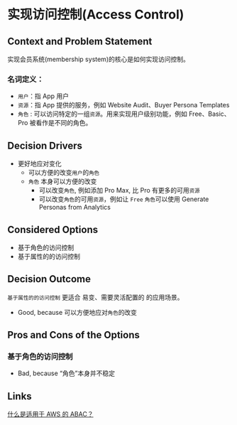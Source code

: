 # 实现访问控制(Access Control)

## Context and Problem Statement

实现会员系统(membership system)的核心是如何实现访问控制。

### 名词定义：

- `用户`：指 App 用户
- `资源`：指 App 提供的服务，例如 Website Audit、Buyer Persona Templates
- `角色` : 可以访问特定的一组`资源`。用来实现用户级别功能，例如 Free、Basic、Pro 被看作是不同的角色。

## Decision Drivers

- 更好地应对变化
  - 可以方便的改变`用户`的`角色`
  - `角色` 本身可以方便的改变
    - 可以改变`角色`, 例如添加 Pro Max, 比 Pro 有更多的可用`资源`
    - 可以改变`角色`的可用`资源`，例如让 `Free` `角色`可以使用 Generate Personas from Analytics

## Considered Options

- 基于角色的访问控制
- 基于属性的的访问控制

## Decision Outcome

`基于属性的的访问控制` 更适合 易变、需要灵活配置的 的应用场景。

- Good, because 可以方便地应对`角色`的改变

## Pros and Cons of the Options

### 基于角色的访问控制

- Bad, because “角色”本身并不稳定

## Links

[什么是适用于 AWS 的 ABAC？](https://docs.aws.amazon.com/zh_cn/IAM/latest/UserGuide/introduction_attribute-based-access-control.html)
